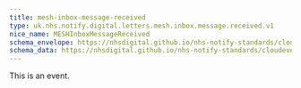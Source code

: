 ```yaml
---
title: mesh-inbox-message-received
type: uk.nhs.notify.digital.letters.mesh.inbox.message.received.v1
nice_name: MESHInboxMessageReceived
schema_envelope: https://nhsdigital.github.io/nhs-notify-standards/cloudevents/nhs-notify-example-event.schema.json
schema_data: https://nhsdigital.github.io/nhs-notify-standards/cloudevents/nhs-notify-example-event-data.schema.json
---
```


This is an event.
